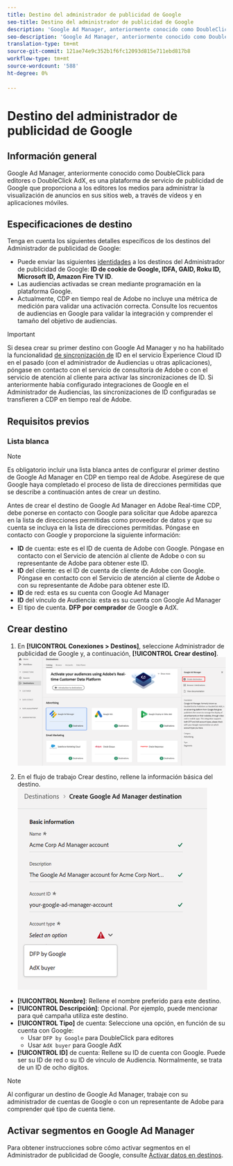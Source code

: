 ```yaml
---
title: Destino del administrador de publicidad de Google
seo-title: Destino del administrador de publicidad de Google
description: 'Google Ad Manager, anteriormente conocido como DoubleClick para editores o DoubleClick AdX, es una plataforma de servicio de publicidad de Google que proporciona a los editores los medios para administrar la visualización de anuncios en sus sitios web, a través de vídeos y en aplicaciones móviles. '
seo-description: 'Google Ad Manager, anteriormente conocido como DoubleClick para editores o DoubleClick AdX, es una plataforma de servicio de publicidad de Google que proporciona a los editores los medios para administrar la visualización de anuncios en sus sitios web, a través de vídeos y en aplicaciones móviles. '
translation-type: tm+mt
source-git-commit: 121ae74e9c352b1f6fc12093d815e711ebd817b8
workflow-type: tm+mt
source-wordcount: '588'
ht-degree: 0%

---
```



# Destino del administrador de publicidad de Google

## Información general

Google Ad Manager, anteriormente conocido como DoubleClick para editores o DoubleClick AdX, es una plataforma de servicio de publicidad de Google que proporciona a los editores los medios para administrar la visualización de anuncios en sus sitios web, a través de vídeos y en aplicaciones móviles.

## Especificaciones de destino

Tenga en cuenta los siguientes detalles específicos de los destinos del Administrador de publicidad de Google:

* Puede enviar las siguientes [identidades](../../identity-service/namespaces.md) a los destinos del Administrador de publicidad de Google: **ID de cookie de Google, IDFA, GAID, Roku ID, Microsoft ID, Amazon Fire TV ID**.
* Las audiencias activadas se crean mediante programación en la plataforma Google.
* Actualmente, CDP en tiempo real de Adobe no incluye una métrica de medición para validar una activación correcta. Consulte los recuentos de audiencias en Google para validar la integración y comprender el tamaño del objetivo de audiencias.

>[!IMPORTANT]
>
>Si desea crear su primer destino con Google Ad Manager y no ha habilitado la funcionalidad [de sincronización de](https://docs.adobe.com/content/help/en/id-service/using/id-service-api/methods/idsync.html) ID en el servicio Experience Cloud ID en el pasado (con el administrador de Audiencias u otras aplicaciones), póngase en contacto con el servicio de consultoría de Adobe o con el servicio de atención al cliente para activar las sincronizaciones de ID. Si anteriormente había configurado integraciones de Google en el Administrador de Audiencias, las sincronizaciones de ID configuradas se transfieren a CDP en tiempo real de Adobe.

## Requisitos previos

### Lista blanca

>[!NOTE]
>
>Es obligatorio incluir una lista blanca antes de configurar el primer destino de Google Ad Manager en CDP en tiempo real de Adobe. Asegúrese de que Google haya completado el proceso de lista de direcciones permitidas que se describe a continuación antes de crear un destino.

Antes de crear el destino de Google Ad Manager en Adobe Real-time CDP, debe ponerse en contacto con Google para solicitar que Adobe aparezca en la lista de direcciones permitidas como proveedor de datos y que su cuenta se incluya en la lista de direcciones permitidas. Póngase en contacto con Google y proporcione la siguiente información:

* **ID** de cuenta: este es el ID de cuenta de Adobe con Google. Póngase en contacto con el Servicio de atención al cliente de Adobe o con su representante de Adobe para obtener este ID.
* **ID** del cliente: es el ID de cuenta de cliente de Adobe con Google. Póngase en contacto con el Servicio de atención al cliente de Adobe o con su representante de Adobe para obtener este ID.
* **ID** de red: esta es su cuenta con Google Ad Manager
* **ID** del vínculo de Audiencia: esta es su cuenta con Google Ad Manager
* El tipo de cuenta. **DFP por comprador** de Google **o** AdX.

## Crear destino

1. En **[!UICONTROL Conexiones > Destinos]**, seleccione Administrador de publicidad de Google y, a continuación, **[!UICONTROL Crear destino]**.
   ![Destino de Connect Google Ad Manager](/help/rtcdp/destinations/assets/google-1-destination.png)

2. En el flujo de trabajo Crear destino, rellene la información  básica del destino. <br>
   ![Información básica Google Ad Manager](/help/rtcdp/destinations/assets/google-1-basic-information.png)
* **[!UICONTROL Nombre]**: Rellene el nombre preferido para este destino.
* **[!UICONTROL Descripción]**: Opcional. Por ejemplo, puede mencionar para qué campaña utiliza este destino.
* **[!UICONTROL Tipo]** de cuenta: Seleccione una opción, en función de su cuenta con Google:
   * Usar `DFP by Google` para DoubleClick para editores
   * Usar `AdX buyer` para Google AdX
* **[!UICONTROL ID]** de cuenta: Rellene su ID de cuenta con Google. Puede ser su ID de red o su ID de vínculo de Audiencia. Normalmente, se trata de un ID de ocho dígitos.

>[!NOTE]
>
>Al configurar un destino de Google Ad Manager, trabaje con su administrador de cuentas de Google o con un representante de Adobe para comprender qué tipo de cuenta tiene.

## Activar segmentos en Google Ad Manager

Para obtener instrucciones sobre cómo activar segmentos en el Administrador de publicidad de Google, consulte [Activar datos en destinos](/help/rtcdp/destinations/activate-destinations.md).